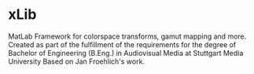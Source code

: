 # xLib
MatLab Framework for colorspace transforms, gamut mapping and more.
Created as part of the fulfillment of the requirements for the degree of Bachelor of Engineering (B.Eng.) in Audiovisual Media at Stuttgart Media University
Based on Jan Froehlich's work.
